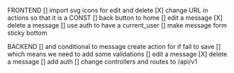FRONTEND
[] import svg icons for edit and delete
[X] change URL in actions so that it is a CONST
[] back button to home
[] edit a message
[X] delete a message
[] use auth to have a current_user
[] make message form sticky bottom 


BACKEND
[] and conditional to message create action for if fail to save
[] which means we need to add some validations
[] edit a message
[X] delete a message
[] add auth
[] change controllers and routes to /api/v1